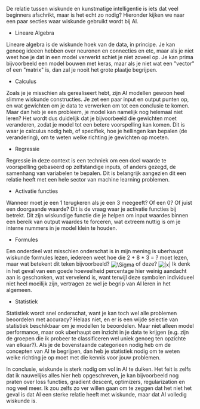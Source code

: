 De relatie tussen wiskunde en kunstmatige intelligentie is iets dat veel beginners afschrikt, maar is het echt zo nodig?
Hieronder kijken we naar een paar secties waar wiskunde gebruikt wordt bij AI.

- Lineare Algebra

Lineare algebra is de wiskunde hoek van de data, in principe. Je kan genoeg ideeen hebben over neuronen en connecties en
etc, maar als je niet weet hoe je dat in een model verwerkt schiet je niet zoveel op. Je kan prima bijvoorbeeld een
model bouwen met keras, maar als je niet wat een "vector" of een "matrix" is, dan zal je nooit het grote plaatje
begrijpen.

- Calculus

Zoals je je misschien als gerealiseert hebt, zijn AI modellen gewoon heel slimme wiskunde constructies. Je zet een paar
input en output punten op, en wat gewichten om je data te verwerken om tot een conclusie te komen. Maar dan heb je een
probleem, je model kan namelijk nog helemaal niet leren? Het wordt dus duidelijk dat je bijvoorbeeld die gewichten moet
veranderen, zodat je model tot een betere voorspelling kan komen. Dit is waar je calculus nodig heb, of specifiek, hoe
je hellingen kan bepalen (de verandering), om te weten welke richting je gewichten op moeten.

- Regressie

Regressie in deze context is een techniek om een doel waarde te voorspelling gebaseerd op zelfstandige inputs, of anders
gezegd, de samenhang van variabelen te bepalen. Dit is belangrijk aangezien dit een relatie heeft met een hele sector
van machine learning problemen.

- Activatie functies

Wanneer moet je een 1 terugkeren als je een 3 meegeeft? Of een 0? Of juist een doorgaande waarde? Dit is de vraag waar 
je activatie functies bij betrekt. Dit zijn wiskundige functie die je helpen om input waardes binnen een bereik van 
output waardes te forceren, wat extreem nuttig is om je interne nummers in je model klein te houden.

- Formules

Een onderdeel wat misschien onderschat is in mijn mening is uberhaupt wiskunde formules lezen, iedereen weet hoe die 2 +
8 * 3 = ? moet lezen, maar wat betekent dit teken
bijvoorbeeld? <img align="center" src="https://i.upmath.me/svg/%5CSigma" alt="\Sigma" /> of
deze? <img align="center" src="https://i.upmath.me/svg/%7Cx%7C" alt="|x|" /> Ik denk in het geval van een goede
hoeveelheid percentage hier weinig aandacht aan is geschonken, wat vervelend is, want terwijl deze symbolen individueel
niet heel moeilijk zijn, vertragen ze wel je begrip van AI leren in het algemeen.

- Statistiek

Statistiek wordt snel onderschat, want je kan toch wel alle problemen beoordelen met accuracy? Helaas niet, en er is een
wijde selectie van statistiek beschikbaar om je modellen te beoordelen. Maar niet alleen model performance, maar ook
uberhaupt om inzicht in je data te krijgen (e.g. zijn de groepen die ik probeer te classificeren wel uniek genoeg ten
opzichte van elkaar?). Als je de bovenstaande categorieen nodig heb om de concepten van AI te begrijpen, dan heb je 
statistiek nodig om te weten welke richting je op moet met die kennis voor jouw problemen.


In conclusie, wiskunde is sterk nodig om vol in AI te duiken. Het feit is zelfs dat ik nauwelijks alles hier heb 
opgeschreven, je kan bijvoorbeeld nog praten over loss functies, gradient descent, optimizers, regularization en nog 
veel meer. Ik zou zelfs zo ver willen gaan om te zeggen dat het niet het geval is dat AI een sterke relatie heeft met 
wiskunde, maar dat AI volledig wiskunde is.